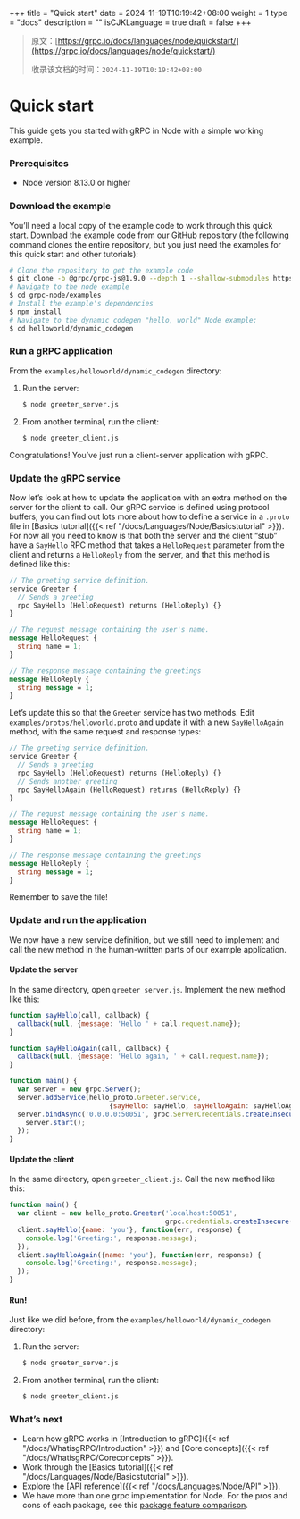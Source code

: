 +++
title = "Quick start"
date = 2024-11-19T10:19:42+08:00
weight = 1
type = "docs"
description = ""
isCJKLanguage = true
draft = false
+++

> 原文：[https://grpc.io/docs/languages/node/quickstart/](https://grpc.io/docs/languages/node/quickstart/)
>
> 收录该文档的时间：`2024-11-19T10:19:42+08:00`

# Quick start

This guide gets you started with gRPC in Node with a simple working example.



### Prerequisites

- Node version 8.13.0 or higher

### Download the example

You’ll need a local copy of the example code to work through this quick start. Download the example code from our GitHub repository (the following command clones the entire repository, but you just need the examples for this quick start and other tutorials):

```sh
# Clone the repository to get the example code
$ git clone -b @grpc/grpc-js@1.9.0 --depth 1 --shallow-submodules https://github.com/grpc/grpc-node
# Navigate to the node example
$ cd grpc-node/examples
# Install the example's dependencies
$ npm install
# Navigate to the dynamic codegen "hello, world" Node example:
$ cd helloworld/dynamic_codegen
```

### Run a gRPC application

From the `examples/helloworld/dynamic_codegen` directory:

1. Run the server:

   ```sh
   $ node greeter_server.js
   ```

2. From another terminal, run the client:

   ```sh
   $ node greeter_client.js
   ```

Congratulations! You’ve just run a client-server application with gRPC.

### Update the gRPC service

Now let’s look at how to update the application with an extra method on the server for the client to call. Our gRPC service is defined using protocol buffers; you can find out lots more about how to define a service in a `.proto` file in [Basics tutorial]({{< ref "/docs/Languages/Node/Basicstutorial" >}}). For now all you need to know is that both the server and the client “stub” have a `SayHello` RPC method that takes a `HelloRequest` parameter from the client and returns a `HelloReply` from the server, and that this method is defined like this:

```proto
// The greeting service definition.
service Greeter {
  // Sends a greeting
  rpc SayHello (HelloRequest) returns (HelloReply) {}
}

// The request message containing the user's name.
message HelloRequest {
  string name = 1;
}

// The response message containing the greetings
message HelloReply {
  string message = 1;
}
```

Let’s update this so that the `Greeter` service has two methods. Edit `examples/protos/helloworld.proto` and update it with a new `SayHelloAgain` method, with the same request and response types:

```proto
// The greeting service definition.
service Greeter {
  // Sends a greeting
  rpc SayHello (HelloRequest) returns (HelloReply) {}
  // Sends another greeting
  rpc SayHelloAgain (HelloRequest) returns (HelloReply) {}
}

// The request message containing the user's name.
message HelloRequest {
  string name = 1;
}

// The response message containing the greetings
message HelloReply {
  string message = 1;
}
```

Remember to save the file!

### Update and run the application

We now have a new service definition, but we still need to implement and call the new method in the human-written parts of our example application.

#### Update the server

In the same directory, open `greeter_server.js`. Implement the new method like this:

```js
function sayHello(call, callback) {
  callback(null, {message: 'Hello ' + call.request.name});
}

function sayHelloAgain(call, callback) {
  callback(null, {message: 'Hello again, ' + call.request.name});
}

function main() {
  var server = new grpc.Server();
  server.addService(hello_proto.Greeter.service,
                         {sayHello: sayHello, sayHelloAgain: sayHelloAgain});
  server.bindAsync('0.0.0.0:50051', grpc.ServerCredentials.createInsecure(), () => {
    server.start();
  });
}
```

#### Update the client

In the same directory, open `greeter_client.js`. Call the new method like this:

```js
function main() {
  var client = new hello_proto.Greeter('localhost:50051',
                                       grpc.credentials.createInsecure());
  client.sayHello({name: 'you'}, function(err, response) {
    console.log('Greeting:', response.message);
  });
  client.sayHelloAgain({name: 'you'}, function(err, response) {
    console.log('Greeting:', response.message);
  });
}
```

#### Run!

Just like we did before, from the `examples/helloworld/dynamic_codegen` directory:

1. Run the server:

   ```sh
   $ node greeter_server.js
   ```

2. From another terminal, run the client:

   ```sh
   $ node greeter_client.js
   ```

### What’s next

- Learn how gRPC works in [Introduction to gRPC]({{< ref "/docs/WhatisgRPC/Introduction" >}}) and [Core concepts]({{< ref "/docs/WhatisgRPC/Coreconcepts" >}}).
- Work through the [Basics tutorial]({{< ref "/docs/Languages/Node/Basicstutorial" >}}).
- Explore the [API reference]({{< ref "/docs/Languages/Node/API" >}}).
- We have more than one grpc implementation for Node. For the pros and cons of each package, see this [package feature comparison](https://github.com/grpc/grpc-node/blob/master/PACKAGE-COMPARISON.md).
